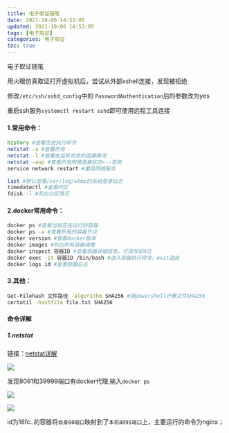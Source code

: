```yaml
---
title: 电子取证随笔
date: 2021-10-06 14:53:05
updated: 2021-10-06 14:53:05
tags: [电子取证]
categories: 电子取证
toc: true
---
```

电子取证随笔
<!-- more -->
用火眼仿真取证打开虚拟机后，尝试从外部xshell连接，发现被拒绝

修改`/etc/ssh/sshd_config`中的 `PasswordAuthentication`后的参数改为yes

重启ssh服务`systemctl restart sshd`即可使用远程工具连接

#### 1.常用命令：

```bash
history #查看历史执行命令
netstat -a #查看所有
netstat -l #查看在监听状态的连接情况
netstat -anp #查看所有网络连接状态<--常用
service network restart #重启网络服务

last #默认查看/var/log/wtmp的系统登录日志
timedatectl #查看时区
fdisk -l #列出分区情况
```

#### 2.docker常用命令：

```bash
docker ps #查看当前正在运行的容器
docker ps -a #查看所有的容器节点
docker version #查看docker版本
docker images #列出所有容器镜像
docker inspect 容器ID #查看容器详细信息，可简写前4位
docker exec -it 容器ID /bin/bash #进入容器执行命令，exit退出
docker logs id #查看容器日志

```

#### 3.其他：

```bash
Get-Filehash 文件路径 -algorithm SHA256 #用powershell计算文件SHA256
certutil -hashfile file.txt SHA256
```

#### 命令详解

##### 1.netstat

链接：[netstat详解](https://blog.csdn.net/dongl890426/article/details/86981901)



























![](https://i.loli.net/2021/10/06/6UGvHjlQR2aoZ4x.png)

发现8091和39999端口有docker代理,输入`docker ps`

![](https://i.loli.net/2021/10/06/Hr4KEa1hQliMIjZ.png)

![](https://i.loli.net/2021/10/06/EUpaeOoJ2YHdjwD.png)

id为16fc..的容器将`自身80端口`映射到了`本机8091端口`上，主要运行的命令为nginx；











